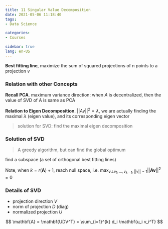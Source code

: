 ```yaml
---
title: 11 Singular Value Decomposition
date: 2021-05-06 11:18:40
tags: 
- Data Science

categories: 
- Courses

sidebar: true
lang: en-US
---
```



<!-- more -->


**Best fitting line**, maximize the sum of squared projections of n points to a projection $v$


### Relation with other Concepts

**Recall PCA**.  maximum variance direction: when $A$ is decentralized, then the value of SVD of A is same as PCA

**Relation to Eigen Decomposition**. $||Av||^2 = \lambda$, we are actually finding the maximal $\lambda$ (eigen value), and its corresponding eigen vector
> solution for SVD: find the maximal eigen decomposition

### Solution of SVD

> A greedy algorithm, but can find the global optimum

find a subspace (a set of orthogonal best fitting lines)

Note, when $k=r(\mathbf{A})+1$, reach null space, i.e. $\max_{v \bot v_1,\ldots, v_{k-1}, ||v||=1} ||\mathbf{Av}||^2 = 0$


### Details of SVD

- projection direction $V$
- norm of projection $D$ (diag)
- normalized projection $U$


$$
\mathbf{A} = \mathbf{UDV^T} = \sum_{i=1}^{k} d_i \mathbf{u_i v_i^T}
$$